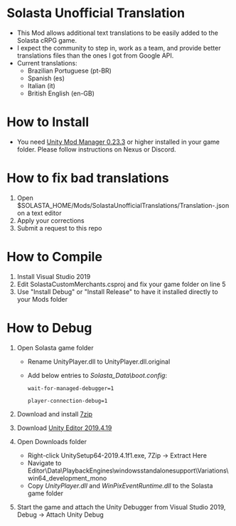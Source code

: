 # Solasta Unofficial Translation

* This Mod allows additional text translations to be easily added to the Solasta cRPG game.
* I expect the community to step in, work as a team, and provide better translations files than the ones I got from Google API.
* Current translations:
	- Brazilian Portuguese (pt-BR)
	- Spanish (es)
	- Italian (it)
	- British English (en-GB)

# How to Install

* You need [Unity Mod Manager 0.23.3](https://www.nexusmods.com/site/mods/21?tab=files) or higher installed in your game folder. Please follow instructions on Nexus or Discord.

# How to fix bad translations

1. Open $SOLASTA_HOME/Mods/SolastaUnofficialTranslations/Translation-<LANGUAGE-CODE>.json on a text editor
2. Apply your corrections
3. Submit a request to this repo

# How to Compile

1. Install Visual Studio 2019
2. Edit SolastaCustomMerchants.csproj and fix your game folder on line 5
3. Use "Install Debug" or "Install Release" to have it installed directly to your Mods folder

# How to Debug

1. Open Solasta game folder
	* Rename UnityPlayer.dll to UnityPlayer.dll.original
	* Add below entries to *Solasta_Data\boot.config*:

		`wait-for-managed-debugger=1`

		`player-connection-debug=1`

2. Download and install [7zip](https://www.7-zip.org/a/7z1900-x64.exe)
3. Download [Unity Editor 2019.4.19](https://download.unity3d.com/download_unity/ca5b14067cec/Windows64EditorInstaller/UnitySetup64-2019.4.19f1.exe)
4. Open Downloads folder
	* Right-click UnitySetup64-2019.4.1f1.exe, 7Zip -> Extract Here
	* Navigate to Editor\Data\PlaybackEngines\windowsstandalonesupport\Variations\win64_development_mono
	* Copy *UnityPlayer.dll* and *WinPixEventRuntime.dll* to the Solasta game folder
5. Start the game and attach the Unity Debugger from Visual Studio 2019, Debug -> Attach Unity Debug